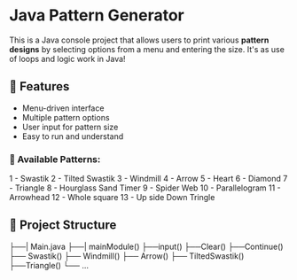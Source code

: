 # Java Pattern Generator

This is a Java console project that allows users to print various **pattern designs** by selecting options from a menu and entering the size. It's as use of loops and logic work in Java!

## 🧾 Features

- Menu-driven interface
- Multiple pattern options
- User input for pattern size
- Easy to run and understand

### 🧵 Available Patterns:

1 - Swastik
2 - Tilted Swastik
3 - Windmill
4 - Arrow
5 - Heart
6 - Diamond
7 - Triangle
8 - Hourglass Sand Timer
9 - Spider Web
10 - Parallelogram 
11 - Arrowhead
12 - Whole square
13 - Up side Down Tringle
## 📂 Project Structure

├──| Main.java
   ├──| mainModule()
      ├──input()
      ├──Clear()
      ├──Continue()
      ├── Swastik()
      ├── Windmill()
      ├── Arrow()
      ├── TiltedSwastik()
      ├──Triangle()
      └── ...
